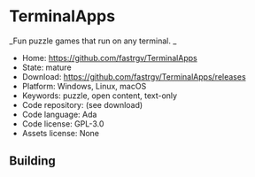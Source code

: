 # TerminalApps

_Fun puzzle games that run on any terminal. _

- Home: https://github.com/fastrgv/TerminalApps
- State: mature
- Download: https://github.com/fastrgv/TerminalApps/releases
- Platform: Windows, Linux, macOS
- Keywords: puzzle, open content, text-only
- Code repository: (see download)
- Code language: Ada
- Code license: GPL-3.0
- Assets license: None

## Building

